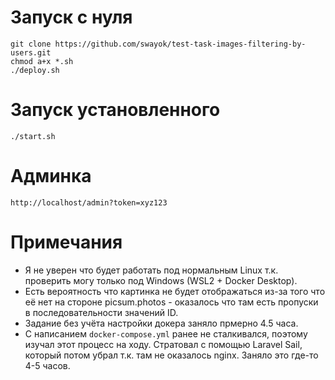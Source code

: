 # Запуск с нуля
```
git clone https://github.com/swayok/test-task-images-filtering-by-users.git
chmod a+x *.sh
./deploy.sh
```
# Запуск установленного

```
./start.sh
```

# Админка

```
http://localhost/admin?token=xyz123
```

# Примечания

- Я не уверен что будет работать под нормальным Linux т.к. проверить могу только 
под Windows (WSL2 + Docker Desktop).
- Есть вероятность что картинка не будет отображаться из-за того что её нет на 
стороне picsum.photos - оказалось что там есть пропуски в последовательности значений ID.
- Задание без учёта настройки докера заняло прмерно 4.5 часа.
- С написанием `docker-compose.yml` ранее не сталкивался, поэтому изучал этот процесс 
на ходу. Cтратовал с помощью Laravel Sail, который потом убрал т.к. там не оказалось nginx. 
Заняло это где-то 4-5 часов. 
